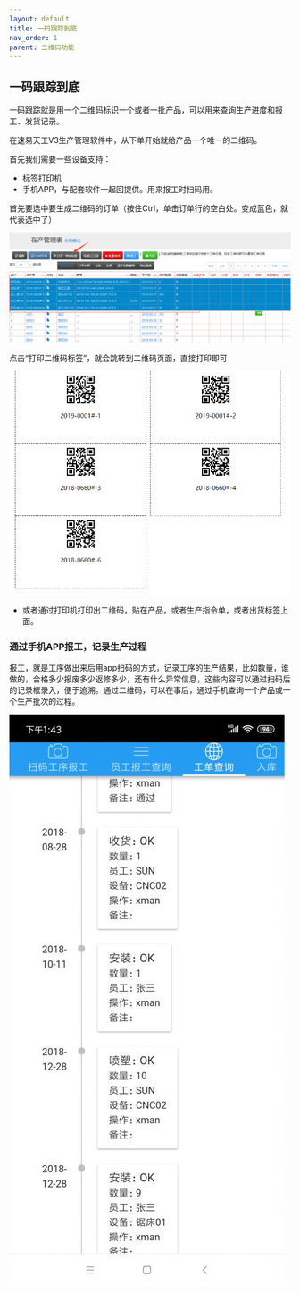 ```yaml
---
layout: default
title: 一码跟踪到底
nav_order: 1
parent: 二维码功能
---
```


## 一码跟踪到底

一码跟踪就是用一个二维码标识一个或者一批产品，可以用来查询生产进度和报工、发货记录。

在速易天工V3生产管理软件中，从下单开始就给产品一个唯一的二维码。

首先我们需要一些设备支持：
- 标签打印机
- 手机APP，与配套软件一起回提供。用来报工时扫码用。

首先要选中要生成二维码的订单（按住Ctrl，单击订单行的空白处。变成蓝色，就代表选中了）

![markdown](images/27.png)

点击“打印二维码标签”，就会跳转到二维码页面，直接打印即可

![markdown](images/28.png)

- 或者通过打印机打印出二维码，贴在产品，或者生产指令单，或者出货标签上面。

### 通过手机APP报工，记录生产过程

报工，就是工序做出来后用app扫码的方式，记录工序的生产结果，比如数量，谁做的，合格多少报废多少返修多少，还有什么异常信息，这些内容可以通过扫码后的记录框录入，便于追溯。通过二维码，可以在事后，通过手机查询一个产品或一个生产批次的过程。

![markdown](images/30.png)

